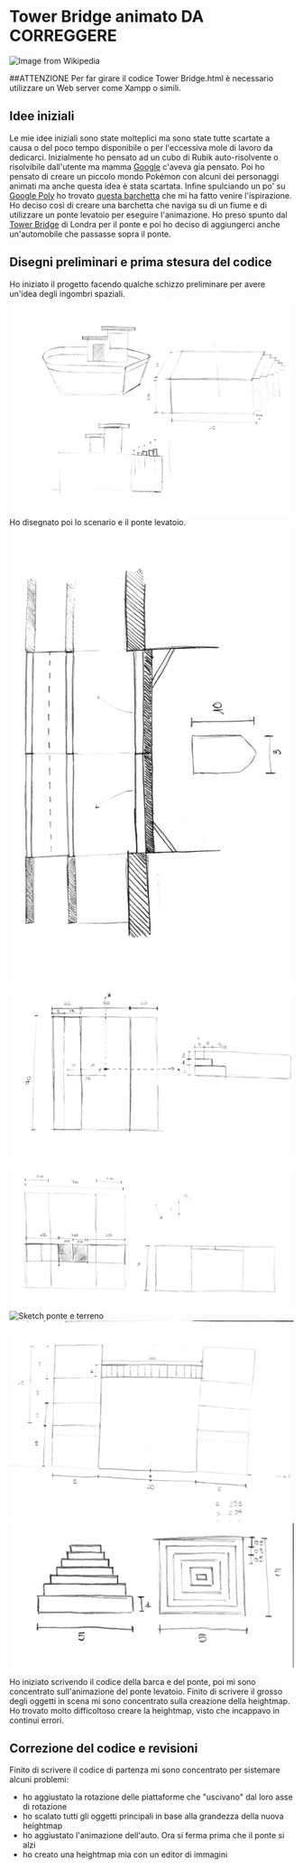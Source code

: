 # Tower Bridge animato DA CORREGGERE

![Image from Wikipedia](https://upload.wikimedia.org/wikipedia/commons/thumb/4/44/Tower_Bridge_London_Feb_2006.jpg/1920px-Tower_Bridge_London_Feb_2006.jpg)

##ATTENZIONE
Per far girare il codice Tower Bridge.html è necessario utilizzare un Web server come Xampp o simili.

## Idee iniziali
Le mie idee iniziali sono state molteplici ma sono state tutte scartate a causa o del poco tempo disponibile o per l'eccessiva mole di lavoro da dedicarci. Inizialmente ho pensato ad un cubo di Rubik auto-risolvente o risolvibile dall'utente ma mamma [Google](https://www.google.com/doodles/rubiks-cube) c'aveva gia pensato. Poi ho pensato di creare un piccolo mondo Pokémon con alcuni dei personaggi animati ma anche questa idea è stata scartata. Infine spulciando un po' su [Google Poly](https://poly.google.com/) ho trovato [questa barchetta](https://poly.google.com/view/0C28iix4FPm) che mi ha fatto venire l'ispirazione. Ho deciso così di creare una barchetta che naviga su di un fiume e di utilizzare un ponte levatoio per eseguire l'animazione. Ho preso spunto dal [Tower Bridge](https://it.wikipedia.org/wiki/Tower_Bridge) di Londra per il ponte e poi ho deciso di aggiungerci anche un'automobile che passasse sopra il ponte.

## Disegni preliminari e prima stesura del codice

Ho iniziato il progetto facendo qualche schizzo preliminare per avere un'idea degli ingombri spaziali.
![Sketch barca](https://github.com/Interactive3DGraphicsCourse-UNIUD-2018/boxes-pigiofthestone/blob/master/sketches/Document_2.jpg)
Ho disegnato poi lo scenario e il ponte levatoio.
![Sketch ponte e terreno](https://github.com/Interactive3DGraphicsCourse-UNIUD-2018/boxes-pigiofthestone/blob/master/sketches/Document_3.jpg)
![Sketch ponte e terreno](https://github.com/Interactive3DGraphicsCourse-UNIUD-2018/boxes-pigiofthestone/blob/master/sketches/Document_4.jpg)
![Sketch ponte e terreno](https://github.com/Interactive3DGraphicsCourse-UNIUD-2018/boxes-pigiofthestone/blob/master/sketches/Document_5.jpg)
![Sketch ponte e terreno](https://github.com/Interactive3DGraphicsCourse-UNIUD-2018/boxes-pigiofthestone/blob/master/sketches/Document_6.jpg)
![Sketch ponte e terreno](https://github.com/Interactive3DGraphicsCourse-UNIUD-2018/boxes-pigiofthestone/blob/master/sketches/Document_7.jpg)
![Sketch ponte e terreno](https://github.com/Interactive3DGraphicsCourse-UNIUD-2018/boxes-pigiofthestone/blob/master/sketches/Document_8.jpg)

Ho iniziato scrivendo il codice della barca e del ponte, poi mi sono concentrato sull'animazione del ponte levatoio.
Finito di scrivere il grosso degli oggetti in scena mi sono concentrato sulla creazione della heightmap. Ho trovato molto difficoltoso creare la heightmap, visto che incappavo in continui errori.

## Correzione del codice e revisioni
Finito di scrivere il codice di partenza mi sono concentrato per sistemare alcuni problemi:
- ho aggiustato la rotazione delle piattaforme che "uscivano" dal loro asse di rotazione
- ho scalato tutti gli oggetti principali in base alla grandezza della nuova heightmap
- ho aggiustato l'animazione dell'auto. Ora si ferma prima che il ponte si alzi
- ho creato una heightmap mia con un editor di immagini
